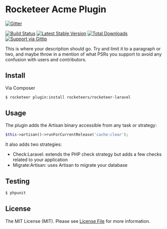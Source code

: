 # Rocketeer Acme Plugin

[![Gitter](https://badges.gitter.im/Join%20Chat.svg)](https://gitter.im/rocketeers/rocketeer-laravel?utm_source=badge&utm_medium=badge&utm_campaign=pr-badge&utm_content=badge)

[![Build Status](http://img.shields.io/travis/rocketeers/rocketeer-laravel.svg?style=flat-square)](https://travis-ci.org/rocketeers/rocketeer-laravel)
[![Latest Stable Version](http://img.shields.io/packagist/v/anahkiasen/rocketeer-laravel.svg?style=flat-square)](https://packagist.org/rocketeer-laravels/anahkiasen/rocketeer-laravel)
[![Total Downloads](http://img.shields.io/packagist/dt/anahkiasen/rocketeer-laravel.svg?style=flat-square)](https://packagist.org/rocketeer-laravels/anahkiasen/rocketeer-laravel)
[![Support via Gittip](http://img.shields.io/gittip/Anahkiasen.svg?style=flat-square)](https://www.gittip.com/Anahkiasen/)

This is where your description should go. Try and limit it to a paragraph or two, and maybe throw in a mention of what
PSRs you support to avoid any confusion with users and contributors.

## Install

Via Composer

``` bash
$ rocketeer plugin:install rocketeers/rocketeer-laravel
```

## Usage

The plugin adds the Artisan binary accessible from any task or strategy:

```php
$this->artisan()->runForCurrentRelease('cache:clear');
```

It also adds two strategies:

- Check:Laravel: extends the PHP check strategy but adds a few checks related to your application
- Migrate:Artisan: uses Artisan to migrate your database

## Testing

``` bash
$ phpunit
```

## License

The MIT License (MIT). Please see [License File](LICENSE.md) for more information.
